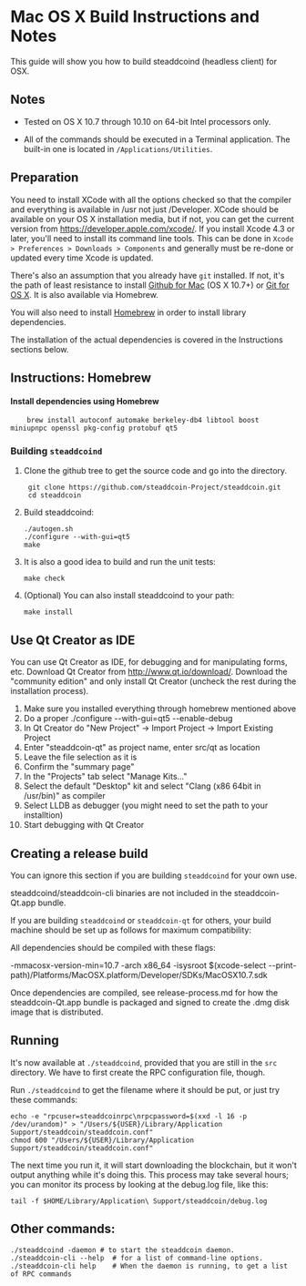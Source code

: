 Mac OS X Build Instructions and Notes
====================================
This guide will show you how to build steaddcoind (headless client) for OSX.

Notes
-----

* Tested on OS X 10.7 through 10.10 on 64-bit Intel processors only.

* All of the commands should be executed in a Terminal application. The
built-in one is located in `/Applications/Utilities`.

Preparation
-----------

You need to install XCode with all the options checked so that the compiler
and everything is available in /usr not just /Developer. XCode should be
available on your OS X installation media, but if not, you can get the
current version from https://developer.apple.com/xcode/. If you install
Xcode 4.3 or later, you'll need to install its command line tools. This can
be done in `Xcode > Preferences > Downloads > Components` and generally must
be re-done or updated every time Xcode is updated.

There's also an assumption that you already have `git` installed. If
not, it's the path of least resistance to install [Github for Mac](https://mac.github.com/)
(OS X 10.7+) or
[Git for OS X](https://code.google.com/p/git-osx-installer/). It is also
available via Homebrew.

You will also need to install [Homebrew](http://brew.sh) in order to install library
dependencies.

The installation of the actual dependencies is covered in the Instructions
sections below.

Instructions: Homebrew
----------------------

#### Install dependencies using Homebrew

        brew install autoconf automake berkeley-db4 libtool boost miniupnpc openssl pkg-config protobuf qt5

### Building `steaddcoind`

1. Clone the github tree to get the source code and go into the directory.

        git clone https://github.com/steaddcoin-Project/steaddcoin.git
        cd steaddcoin

2.  Build steaddcoind:

        ./autogen.sh
        ./configure --with-gui=qt5
        make

3.  It is also a good idea to build and run the unit tests:

        make check

4.  (Optional) You can also install steaddcoind to your path:

        make install

Use Qt Creator as IDE
------------------------
You can use Qt Creator as IDE, for debugging and for manipulating forms, etc.
Download Qt Creator from http://www.qt.io/download/. Download the "community edition" and only install Qt Creator (uncheck the rest during the installation process).

1. Make sure you installed everything through homebrew mentioned above
2. Do a proper ./configure --with-gui=qt5 --enable-debug
3. In Qt Creator do "New Project" -> Import Project -> Import Existing Project
4. Enter "steaddcoin-qt" as project name, enter src/qt as location
5. Leave the file selection as it is
6. Confirm the "summary page"
7. In the "Projects" tab select "Manage Kits..."
8. Select the default "Desktop" kit and select "Clang (x86 64bit in /usr/bin)" as compiler
9. Select LLDB as debugger (you might need to set the path to your installtion)
10. Start debugging with Qt Creator

Creating a release build
------------------------
You can ignore this section if you are building `steaddcoind` for your own use.

steaddcoind/steaddcoin-cli binaries are not included in the steaddcoin-Qt.app bundle.

If you are building `steaddcoind` or `steaddcoin-qt` for others, your build machine should be set up
as follows for maximum compatibility:

All dependencies should be compiled with these flags:

 -mmacosx-version-min=10.7
 -arch x86_64
 -isysroot $(xcode-select --print-path)/Platforms/MacOSX.platform/Developer/SDKs/MacOSX10.7.sdk

Once dependencies are compiled, see release-process.md for how the steaddcoin-Qt.app
bundle is packaged and signed to create the .dmg disk image that is distributed.

Running
-------

It's now available at `./steaddcoind`, provided that you are still in the `src`
directory. We have to first create the RPC configuration file, though.

Run `./steaddcoind` to get the filename where it should be put, or just try these
commands:

    echo -e "rpcuser=steaddcoinrpc\nrpcpassword=$(xxd -l 16 -p /dev/urandom)" > "/Users/${USER}/Library/Application Support/steaddcoin/steaddcoin.conf"
    chmod 600 "/Users/${USER}/Library/Application Support/steaddcoin/steaddcoin.conf"

The next time you run it, it will start downloading the blockchain, but it won't
output anything while it's doing this. This process may take several hours;
you can monitor its process by looking at the debug.log file, like this:

    tail -f $HOME/Library/Application\ Support/steaddcoin/debug.log

Other commands:
-------

    ./steaddcoind -daemon # to start the steaddcoin daemon.
    ./steaddcoin-cli --help  # for a list of command-line options.
    ./steaddcoin-cli help    # When the daemon is running, to get a list of RPC commands
